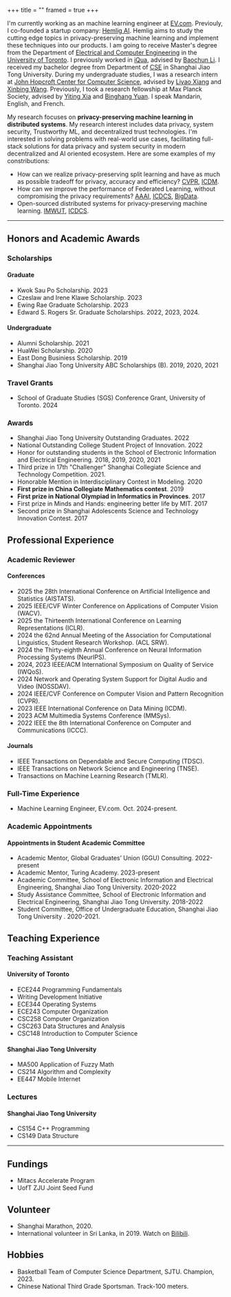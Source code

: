 +++
title = ""
framed = true
+++

I'm currently working as an machine learning engineer at [EV.com](https://ev.com). Previouly, I co-founded a startup company: [Hemlig AI](https://hemligca.github.io/). Hemlig aims to study the cutting edge topics in privacy-preserving machine learning and implement these techniques into our products. I am going to receive Master's degree from the Department of [Electrical and Computer Engineering](https://www.ece.utoronto.ca/) in the [University of Toronto](https://utoronto.ca/). I previously worked in [iQua](https://iqua.ece.toronto.edu/), advised by [Baochun Li](https://iqua.ece.toronto.edu/bli/). I received my bachelor degree from Department of [CSE](https://www.cs.sjtu.edu.cn/en/) in Shanghai Jiao Tong University. During my undergraduate studies, I was a research intern at [John Hopcroft Center for Computer Science](https://jhc.sjtu.edu.cn/), advised by [Liyao Xiang](http://xiangliyao.cn/) and [Xinbing Wang](https://www.cs.sjtu.edu.cn/~wang-xb/). Previously, I took a research fellowship at Max Planck Society, advised by [Yiting Xia](https://sites.google.com/view/yitingxia?pli=1) and [Binghang Yuan](https://binhangyuan.github.io/site/). I speak Mandarin, English, and French.

My research focuses on **privacy-preserving machine learning in distributed systems**. My research interest includes data privacy, system security, Trustworthy ML, and decentralized trust technologies. I'm interested in solving problems with real-world use cases, facilitating full-stack solutions for data privacy and system security in modern decentralized and AI oriented ecosystem. Here are some examples of my constributions:
    
- How can we realize privacy-preserving split learning and have as much as possible tradeoff for privacy, accuracy and efficiency? [CVPR](https://openreview.net/pdf?id=GuXxYkFBBy), [ICDM](/assests/papers/Privacy-Preserving-Split-Learning-via-Patch-Shuffling-over-Transformers.pdf).
- How can we improve the performance of Federated Learning, without compromising the privacy requirements? [AAAI](/assests/papers/dyao-aaai24.pdf), [ICDCS](assests/papers/Federated_Model_Search_via_Reinforcement_Learning.pdf), [BigData](https://arxiv.org/pdf/2409.08858).
- Open-sourced distributed systems for privacy-preserving machine learning. [IMWUT](https://dl.acm.org/doi/10.1145/3494981), [ICDCS](assests/papers/lwang-icdcs20.pdf).

------------------------          
## Honors and Academic Awards
### Scholarships
#### Graduate
- Kwok Sau Po Scholarship. 2023
- Czeslaw and Irene Klawe Scholarship. 2023
- Ewing Rae Graduate Scholarship. 2023
- Edward S. Rogers Sr. Graduate Scholarships. 2022, 2023, 2024.
#### Undergraduate
- Alumni Scholarship. 2021
- HuaWei Scholarship. 2020
- East Dong Businiess Scholarship. 2019
- Shanghai Jiao Tong University ABC Scholarships (B). 2019, 2020, 2021
### Travel Grants
- School of Graduate Studies (SGS) Conference Grant, University of Toronto. 2024
### Awards
- Shanghai Jiao Tong University Outstanding Graduates. 2022
- National Outstanding College Student Project of Innovation. 2022
- Honor for outstanding students in the School of Electronic Information and Electrical Engineering. 2018, 2019, 2020, 2021
- Third prize in 17th "Challenger" Shanghai Collegiate Science and Technology Competition. 2021.
- Honorable Mention in Interdisciplinary Contest in Modeling. 2020
- **First prize in China Collegiate Mathematics contest**. 2019
- **First prize in National Olympiad in Informatics in Provinces**. 2017
- First prize in Minds and Hands: engineering better life by MIT. 2017
- Second prize in Shanghai Adolescents Science and Technology Innovation Contest. 2017

## Professional Experience
### Academic Reviewer
#### Conferences
- 2025 the 28th International Conference on Artificial Intelligence and Statistics (AISTATS).
- 2025 IEEE/CVF Winter Conference on Applications of Computer Vision (WACV). 
- 2025 the Thirteenth International Conference on Learning Representations (ICLR).
- 2024 the 62nd Annual Meeting of the Association for Computational Linguistics, Student Research Workshop. (ACL SRW).
- 2024 the Thirty-eighth Annual Conference on Neural Information Processing Systems (NeurIPS).
- 2024, 2023 IEEE/ACM International Symposium on Quality of Service (IWQoS). 
- 2024 Network and Operating System Support for Digital Audio and Video (NOSSDAV).
- 2024 IEEE/CVF Conference on Computer Vision and Pattern Recognition (CVPR).
- 2023 IEEE International Conference on Data Mining (ICDM).
- 2023 ACM Multimedia Systems Conference (MMSys).
- 2022 IEEE the 8th International Conference on Computer and Communications (ICCC).
#### Journals
- IEEE Transactions on Dependable and Secure Computing (TDSC).
- IEEE Transactions on Network Science and Engineering (TNSE).
- Transactions on Machine Learning Research (TMLR).
  
### Full-Time Experience
- Machine Learning Engineer, EV.com. Oct. 2024-present.

### Academic Appointments
#### Appointments in Student Academic Committee
- Academic Mentor, Global Graduates’ Union (GGU) Consulting. 2022-present<br>
- Academic Mentor, Turing Academy. 2023-present<br>
- Academic Committee, School of Electronic Information and Electrical Engineering, Shanghai Jiao Tong University. 2020-2022<br>
- Study Assistance Committee, School of Electronic Information and Electrical Engineering, Shanghai Jiao Tong University. 2018-2022<br>
- Student Committee, Office of Undergraduate Education, Shanghai Jiao Tong University . 2020-2021.<br>

## Teaching Experience
### Teaching Assistant
#### University of Toronto
- ECE244 Programming Fundamentals
- Writing Development Initiative
- ECE344 Operating Systems
- ECE243 Computer Organization
- CSC258 Computer Organization
- CSC263 Data Structures and Analysis
- CSC148 Introduction to Computer Science
#### Shanghai Jiao Tong University
- MA500 Application of Fuzzy Math
- CS214 Algorithm and Complexity
- EE447 Mobile Internet
### Lectures
#### Shanghai Jiao Tong University
- CS154 C++ Programming
- CS149 Data Structure

------------------------    
## Fundings
- Mitacs Accelerate Program
- UofT ZJU Joint Seed Fund
## Volunteer
- Shanghai Marathon, 2020.
- International volunteer in Sri Lanka, in 2019. Watch on [Bilibili](https://www.bilibili.com/video/BV1Wb411r7tm/).
## Hobbies
- Basketball Team of Computer Science Department, SJTU. Champion, 2023.
- Chinese National Third Grade Sportsman. Track-100 meters.